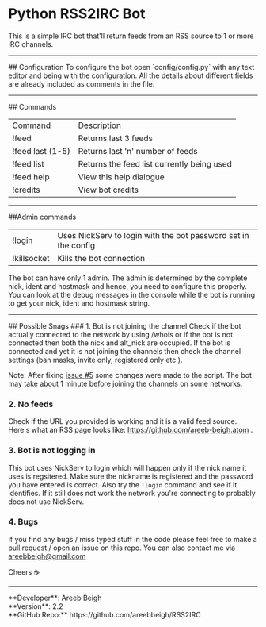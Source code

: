# Python RSS2IRC Bot

This is a simple IRC bot that'll return feeds from an RSS source to 1 or more IRC channels.

<hr>
## Configuration
To configure the bot open `config/config.py` with any text editor and being with the configuration. All the details about
different fields are already included as comments in the file.

<hr>
## Commands
<table width="50%">
<td>Command</td>
<td>Description</td>
<tr>
<td>!feed</td><td>Returns last 3 feeds</td>
</tr>
<tr>
<td>!feed last (1-5)</td><td>Returns last 'n' number of feeds</td>
</tr>
<tr>
<td>!feed list</td><td>Returns the feed list currently being used</td>
</tr>
<tr>
<td>!feed help</td><td>View this help dialogue</td>
</tr>
<tr>
<td>!credits</td><td>View bot credits</td>
</tr>
</table>

<hr>
##Admin commands
<table>
<tr><td>!login</td><td>Uses NickServ to login with the bot password set in the config</td></tr>
<tr><td>!killsocket</td><td>Kills the bot connection</td></tr>
</table>

The bot can have only 1 admin. The admin is determined by the complete nick, ident and hostmask and hence, you need to configure this properly. You can look at the debug messages in the console while the bot is running to get your nick, ident
and hostmask string.

<hr>
## Possible Snags
### 1. Bot is not joining the channel
Check if the bot actually connected to the network by using /whois <bot_nick> or <bot_alt_nick> if the bot is not connected
then both the nick and alt_nick are occupied. If the bot is connected and yet it is not joining the channels then check the channel settings (ban masks, invite only, registered only etc.).

Note: After fixing <a href="https://github.com/areebbeigh/RSS2IRC/issues/5">issue #5</a> some changes were made to the script. The bot may take about 1 minute before joining the channels on some networks.

### 2. No feeds
Check if the URL you provided is working and it is a valid feed source. Here's what an RSS page looks like: https://github.com/areeb-beigh.atom
</a>.

### 3. Bot is not logging in
This bot uses NickServ to login which will happen only if the nick name it uses is regsitered. Make sure
the nickname is registered and the password you have entered is correct. Also try the `!login` command and see if it identifies. If it still does not work the network you're connecting to probably does not use NickServ.

### 4. Bugs
If you find any bugs / miss typed stuff in the code please feel free to make a pull request / open an issue on this repo.
You can also contact me via areebbeigh@gmail.com

Cheers :coffee:
<hr>
**Developer**: Areeb Beigh <areebbeigh@gmail.com><br>
**Version**: 2.2<br>
**GitHub Repo:** https://github.com/areebbeigh/RSS2IRC
